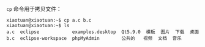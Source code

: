 `cp` 命令用于拷贝文件：

```shell
xiaotuan@xiaotuan:~$ cp a.c b.c
xiaotuan@xiaotuan:~$ ls
a.c  eclipse            examples.desktop  Qt5.9.0  模板  图片  下载  桌面
b.c  eclipse-workspace  phpMyAdmin        公共的   视频  文档  音乐
```



